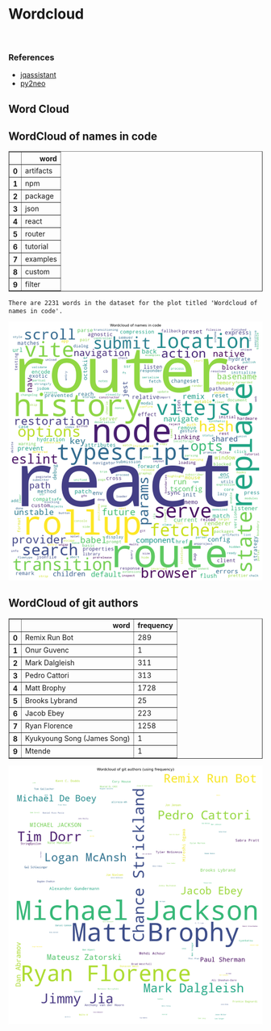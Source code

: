 # Wordcloud
<br>  

### References
- [jqassistant](https://jqassistant.org)
- [py2neo](https://py2neo.org/2021.1/)





## Word Cloud

## WordCloud of names in code




<div>
<table border="1" class="dataframe">
  <thead>
    <tr style="text-align: right;">
      <th></th>
      <th>word</th>
    </tr>
  </thead>
  <tbody>
    <tr>
      <th>0</th>
      <td>artifacts</td>
    </tr>
    <tr>
      <th>1</th>
      <td>npm</td>
    </tr>
    <tr>
      <th>2</th>
      <td>package</td>
    </tr>
    <tr>
      <th>3</th>
      <td>json</td>
    </tr>
    <tr>
      <th>4</th>
      <td>react</td>
    </tr>
    <tr>
      <th>5</th>
      <td>router</td>
    </tr>
    <tr>
      <th>6</th>
      <td>tutorial</td>
    </tr>
    <tr>
      <th>7</th>
      <td>examples</td>
    </tr>
    <tr>
      <th>8</th>
      <td>custom</td>
    </tr>
    <tr>
      <th>9</th>
      <td>filter</td>
    </tr>
  </tbody>
</table>
</div>



    There are 2231 words in the dataset for the plot titled 'Wordcloud of names in code'.



    
![png](Wordcloud_files/Wordcloud_14_1.png)
    


## WordCloud of git authors




<div>
<table border="1" class="dataframe">
  <thead>
    <tr style="text-align: right;">
      <th></th>
      <th>word</th>
      <th>frequency</th>
    </tr>
  </thead>
  <tbody>
    <tr>
      <th>0</th>
      <td>Remix Run Bot</td>
      <td>289</td>
    </tr>
    <tr>
      <th>1</th>
      <td>Onur Guvenc</td>
      <td>1</td>
    </tr>
    <tr>
      <th>2</th>
      <td>Mark Dalgleish</td>
      <td>311</td>
    </tr>
    <tr>
      <th>3</th>
      <td>Pedro Cattori</td>
      <td>313</td>
    </tr>
    <tr>
      <th>4</th>
      <td>Matt Brophy</td>
      <td>1728</td>
    </tr>
    <tr>
      <th>5</th>
      <td>Brooks Lybrand</td>
      <td>25</td>
    </tr>
    <tr>
      <th>6</th>
      <td>Jacob Ebey</td>
      <td>223</td>
    </tr>
    <tr>
      <th>7</th>
      <td>Ryan Florence</td>
      <td>1258</td>
    </tr>
    <tr>
      <th>8</th>
      <td>Kyukyoung Song (James Song)</td>
      <td>1</td>
    </tr>
    <tr>
      <th>9</th>
      <td>Mtende</td>
      <td>1</td>
    </tr>
  </tbody>
</table>
</div>




    
![png](Wordcloud_files/Wordcloud_17_0.png)
    

